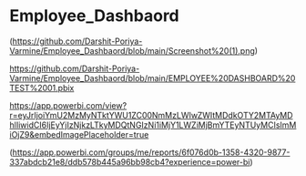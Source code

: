 # Employee_Dashbaord

(https://github.com/Darshit-Poriya-Varmine/Employee_Dashbaord/blob/main/Screenshot%20(1).png)


https://github.com/Darshit-Poriya-Varmine/Employee_Dashbaord/blob/main/EMPLOYEE%20DASHBOARD%20TEST%2001.pbix


https://app.powerbi.com/view?r=eyJrIjoiYmU2MzMyNTktYWU1ZC00NmMzLWIwZWItMDdkOTY2MTAyMDhlIiwidCI6IjEyYjIzNjkzLTkyMDQtNGIzNi1iMjY1LWZiMjBmYTEyNTUyMCIsImMiOjZ9&embedImagePlaceholder=true

(https://app.powerbi.com/groups/me/reports/6f076d0b-1358-4320-9877-337abdcb21e8/ddb578b445a96bb98cb4?experience=power-bi)
